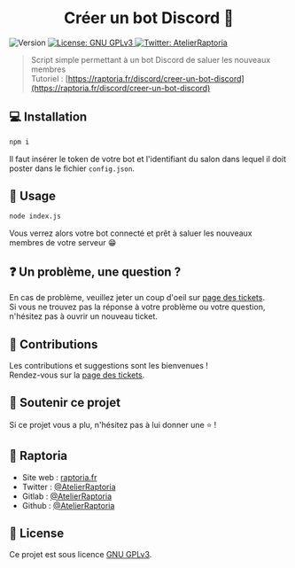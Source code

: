 <h1 align="center">Créer un bot Discord 🤖</h1>
<p>
  <img alt="Version" src="https://img.shields.io/badge/version-1.0.0-blue.svg?cacheSeconds=2592000" />
  <a href="https://www.gnu.org/licenses/gpl-3.0.html" target="_blank">
    <img alt="License: GNU GPLv3" src="https://img.shields.io/badge/License-GNU GPLv3-yellow.svg" />
  </a>
  <a href="https://twitter.com/AtelierRaptoria" target="_blank">
    <img alt="Twitter: AtelierRaptoria" src="https://img.shields.io/twitter/follow/AtelierRaptoria.svg?style=social" />
  </a>
</p>

> Script simple permettant à un bot Discord de saluer les nouveaux membres<br />
Tutoriel : [https://raptoria.fr/discord/creer-un-bot-discord](https://raptoria.fr/discord/creer-un-bot-discord)

## 💻 Installation

```sh
npm i
```
Il faut insérer le token de votre bot et l'identifiant du salon dans lequel il doit poster dans le fichier `config.json`.

## 📘 Usage

```sh
node index.js
```

Vous verrez alors votre bot connecté et prêt à saluer les nouveaux membres de votre serveur 😁


## ❓ Un problème, une question ?

En cas de problème, veuillez jeter un coup d'oeil sur [page des tickets](https://gitlab.com/AtelierRaptoria/creer-un-bot-discord/-/issues).<br />Si vous ne trouvez pas la réponse à votre problème ou votre question, n'hésitez pas à ouvrir un nouveau ticket.

## 🤝 Contributions

Les contributions et suggestions sont les bienvenues !<br />Rendez-vous sur la [page des tickets](https://gitlab.com/AtelierRaptoria/creer-un-bot-discord/-/issues).

## 🤩 Soutenir ce projet

Si ce projet vous a plu, n'hésitez pas à lui donner une ⭐️ !

## 💃 Raptoria

- Site web : [raptoria.fr](https://raptoria.fr)
- Twitter : [@AtelierRaptoria](https://twitter.com/AtelierRaptoria)
- Gitlab : [@AtelierRaptoria](https://gitlab.com/AtelierRaptoria)
- Github : [@AtelierRaptoria](https://github.com/AtelierRaptoria)

## 📝 License

Ce projet est sous licence [GNU GPLv3](https://www.gnu.org/licenses/gpl-3.0.html).

